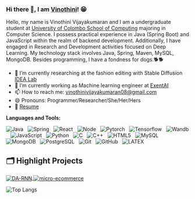 ### Hi there 👋, I am [Vinothini](https://vinothini0806.github.io/)! 😁
<!--
**rusty-sj/rusty-sj** is a ✨ _special_ ✨ repository because its `README.md` (this file) appears on your GitHub profile.
Here are some ideas to get you started:

- 🔭 I’m currently working on ...
- 🌱 I’m currently learning ...
- 👯 I’m looking to collaborate on ...
- 🤔 I’m looking for help with ...
- 💬 Ask me about ...
- 📫 How to reach me: ...
- 😄 Pronouns: ...
- ⚡ Fun fact: ...
- 🤔 I’m looking for help with Statistics
- 👯 I’m looking to collaborate on ...
-->

Hello, my name is Vinothini Vijayakumaran and I am a undergraduate student at [University of Colombo School of Computing](https://ucsc.cmb.ac.lk/) majoring in Computer Science. I possess practical experience in Java (Spring Boot) and JavaScript within the realm of backend development. Additionally, I have engaged in Research and Development activities focused on Deep Learning. My technology stack involves Java, Spring, Maven, MySQL, MongoDB. Besides programming, I have a fondness for dogs.🐕‍🐕‍

- 🔭 I’m currently researching at the fashion editing with Stable Diffusion [IDEA Lab](http://web.engr.oregonstate.edu/~termehca/)
- 🔭 I’m currently working as Machine learning engineer at [ExentAI](https://www.exentai.com/)
- 📫 How to reach me: vinothinivijayakumaran08@gmail.com
- 😄 Pronouns: Programmer/Researcher/She/Her/Hers
- 📝 [Resume](https://github.com/vinothini0806)

**Languages and Tools:** 

![Java](https://img.shields.io/badge/Java-ED8B00?style=for-the-badge&logo=openjdk&logoColor=white)&nbsp;&nbsp;
![Spring](https://img.shields.io/badge/Spring-6DB33F?style=for-the-badge&logo=spring&logoColor=white)&nbsp;&nbsp;
![React](https://img.shields.io/badge/React-20232A?style=for-the-badge&logo=react&logoColor=61DAFB)&nbsp;&nbsp;
![Node](https://img.shields.io/badge/Node.js-43853D?style=for-the-badge&logo=node.js&logoColor=white)&nbsp;&nbsp;
![Pytorch]()&nbsp;&nbsp;
![Tensorflow](https://img.shields.io/badge/-Tensorflow-black?logo=Tensorflow&style=social)&nbsp;&nbsp;
![Wandb](https://img.shields.io/badge/-Wandb-black?logo=WandB&style=social)&nbsp;&nbsp;
![JavaScript](https://img.shields.io/badge/-JavaScript-black?logo=javascript&style=social)&nbsp;&nbsp;
![Python](https://img.shields.io/badge/-Python-black?logo=Python&style=social)&nbsp;&nbsp;
![C](https://img.shields.io/badge/-C-black?logo=c&style=social)&nbsp;&nbsp;
![C++](https://img.shields.io/badge/-C++-black?logo=c++&style=social)&nbsp;&nbsp;
![HTML5](https://img.shields.io/badge/-HTML5-black?logo=html5&style=social)&nbsp;&nbsp;
![MySQL](https://img.shields.io/badge/-MySQL-black?logo=mysql&style=social)&nbsp;&nbsp;
![MongoDB](https://img.shields.io/badge/-MongoDB-black?logo=MongoDB&style=social)&nbsp;&nbsp;
![PostgreSQL](https://img.shields.io/badge/-PostgreSQL-black?logo=PostgreSQL&style=social)&nbsp;&nbsp;
![Git](https://img.shields.io/badge/-Git-black?logo=git&style=social)&nbsp;&nbsp;
![GitHub](https://img.shields.io/badge/-GitHub-black?logo=github&style=social)&nbsp;&nbsp;
![LATEX](https://img.shields.io/badge/-LATEX-black?logo=latex&style=social)&nbsp;&nbsp;
## 🗂️ Highlight Projects

<a href="https://github.com/vinothini0806/micro-ecommerce">
  <img align="center" src="https://github-readme-stats.vercel.app/api/pin/?username=zhenye-na&repo=DA-RNN&show_icons=true&line_height=27&title_color=6aa6f8&text_color=8a919a&icon_color=6aa6f8&bg_color=22272e" alt="DA-RNN" />
</a>

<a href="https://github.com/Zhenye-Na/crnn-pytorch">
  <img align="center" src="https://github-readme-stats.vercel.app/api/pin/?username=zhenye-na&repo=crnn-pytorch&show_icons=true&line_height=27&title_color=6aa6f8&text_color=8a919a&icon_color=6aa6f8&bg_color=22272e" alt="micro-ecommerce" />
</a>

![Top Langs](https://github-readme-stats.vercel.app/api/top-langs/?username=vinothini0806&count_private=true&hide=TeX&layout=compact)


